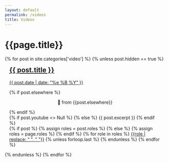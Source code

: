 ```yaml
---
layout: default
permalink: /videos
title: Videos
---
```


<h1>{{page.title}}</h1>
<div class="posts">
  {% for post in site.categories['video'] %}
    {% unless post.hidden == true %}
    <article style="padding: 1em;" class="post">
      <a href="{{ site.baseurl }}{{ post.url }}">
        <h1 style="margin-top: 0;">{{ post.title }}</h1>
        <div>
          <p class="post_date">{{ post.date | date: "%e %B %Y" }}</p>
        </div>
      </a>
      {% if post.elsewhere %}<p style="text-align: center;">🔀 from {{post.elsewhere}}</p>{% endif %}
      <div class="entry">
      {% if post.youtube <> Null %}
      <!--{% include youtube.html link=page.youtube %}-->
      {% else %}
      {{ post.excerpt }}
      {% endif %}
      </div>
      <div class="post-roles">
        {% if post %}
          {% assign roles = post.roles %}
        {% else %}
          {% assign roles = page.roles %}
        {% endif %}
        {% for role in roles %}
          <a href="{{site.baseurl}}/roles/#{{role|slugize}}">{{role | replace: " ", "&nbsp;"}}</a>
          {% unless forloop.last %}&nbsp;{% endunless %}
        {% endfor %}
      </div>
    </article>
    {% endunless %}
  {% endfor %}
</div>

